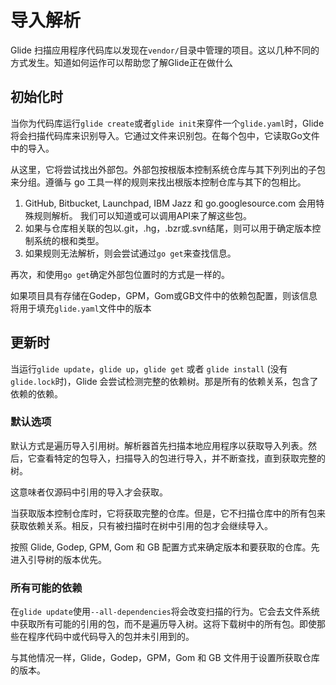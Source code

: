 # 导入解析

Glide 扫描应用程序代码库以发现在`vendor/`目录中管理的项目。这以几种不同的方式发生。知道如何运作可以帮助您了解Glide正在做什么

## 初始化时

当你为代码库运行`glide create`或者`glide init`来穿件一个`glide.yaml`时，Glide 将会扫描代码库来识别导入。它通过文件来识别包。在每个包中，它读取Go文件中的导入。

从这里，它将尝试找出外部包。外部包按根版本控制系统仓库与其下列列出的子包来分组。遵循与 go 工具一样的规则来找出根版本控制仓库与其下的包相比。

1. GitHub, Bitbucket, Launchpad, IBM Jazz 和 go.googlesource.com 会用特殊规则解析。 我们可以知道或可以调用API来了解这些包。
2. 如果与仓库相关联的包以.git，.hg，.bzr或.svn结尾，则可以用于确定版本控制系统的根和类型。
3. 如果规则无法解析，则会尝试通过`go get`来查找信息。

再次，和使用`go get`确定外部包位置时的方式是一样的。

如果项目具有存储在Godep，GPM，Gom或GB文件中的依赖包配置，则该信息将用于填充`glide.yaml`文件中的版本

## 更新时

当运行`glide update`，`glide up`，`glide get` 或者 `glide install` (没有`glide.lock`时)，Glide 会尝试检测完整的依赖树。那是所有的依赖关系，包含了依赖的依赖。

### 默认选项

默认方式是遍历导入引用树。解析器首先扫描本地应用程序以获取导入列表。然后，它查看特定的包导入，扫描导入的包进行导入，并不断查找，直到获取完整的树。

这意味者仅源码中引用的导入才会获取。

当获取版本控制仓库时，它将获取完整的仓库。但是，它不扫描仓库中的所有包来获取依赖关系。相反，只有被扫描时在树中引用的包才会继续导入。

按照 Glide, Godep, GPM, Gom 和 GB 配置方式来确定版本和要获取的仓库。先进入引导树的版本优先。

### 所有可能的依赖

在`glide update`使用`--all-dependencies`将会改变扫描的行为。它会去文件系统中获取所有可能的引用的包，而不是遍历导入树。这将下载树中的所有包。即使那些在程序代码中或代码导入的包并未引用到的。

与其他情况一样，Glide，Godep，GPM，Gom 和 GB 文件用于设置所获取仓库的版本。
